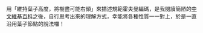 用「維持葉子高度，將樹盡可能右傾」來描述規範霍夫曼編碼，是我閱讀簡陋的[中文維基百科](https://zh.wikipedia.org/wiki/%E8%8C%83%E6%B0%8F%E9%9C%8D%E5%A4%AB%E6%9B%BC%E7%B7%A8%E7%A2%BC)之後，自行思考出來的理解方式，幸能將各種性質一一對上，於是一直沿用葉子節點的說法囉！